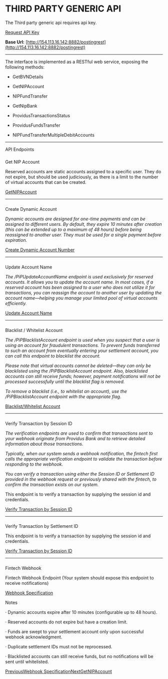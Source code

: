 # THIRD PARTY GENERIC API

The Third party generic api requires api key.

[Request API Key](/quick-start)

**Base Url:** [http://154.113.16.142:8882/postingrest](http://154.113.16.142:8882/postingrest)

* * *

The interface is implemented as a RESTful web service, exposing the following methods:

*   GetBVNDetails
    
*   GetNIPAccount
    
*   NIPFundTransfer
    
*   GetNipBank
    
*   ProvidusTransactionsStatus
    
*   ProvidusFundsTransfer
    
*   NIPFundTransferMultipleDebitAccounts
    

* * *

API Endpoints

### 

[](#get-nip-account)

Get NIP Account

Reserved accounts are static accounts assigned to a specific user. They do not expire, but should be used judiciously, as there is a limit to the number of virtual accounts that can be created.

[GetNIPAccount](/third-party-generic-api/getnipaccount)

* * *

### 

[](#create-dynamic-account)

Create Dynamic Account

_Dynamic accounts are designed for one-time payments and can be assigned to different users. By default, they expire 10 minutes after creation (this can be extended up to a maximum of 48 hours) before being reassigned to another user. They must be used for a single payment before expiration._

[Create Dynamic Account Number](/virtual-payment/create-dynamic-account-number)

* * *

### 

[](#update-account-name)

Update Account Name

_The /PiPUpdateAccountName endpoint is used exclusively for reserved accounts. It allows you to update the account name. In most cases, if a reserved account has been assigned to a user who does not utilize it for transactions, you can reassign the account to another user by updating the account name—helping you manage your limited pool of virtual accounts efficiently._

[Update Account Name](/digital-collection-service-dcs/update-account-name)

* * *

### 

[](#blacklist-whitelist-account)

Blacklist / Whitelist Account

_The /PiPBlacklistAccount endpoint is used when you suspect that a user is using an account for fraudulent transactions. To prevent funds transferred to such an account from eventually entering your settlement account, you can call this endpoint to blacklist the account._

_Please note that virtual accounts cannot be deleted—they can only be blacklisted using the /PiPBlacklistAccount endpoint. Also, blacklisted accounts can still receive funds; however, payment notifications will not be processed successfully until the blacklist flag is removed._

_To remove a blacklist (i.e., to whitelist an account), use the /PiPBlacklistAccount endpoint with the appropriate flag._

[Blacklist/Whitelist Account](/digital-collection-service-dcs/blacklist-whitelist-account)

* * *

### 

[](#verify-transaction-by-session-id)

Verify Transaction by Session ID

_The verification endpoints are used to confirm that transactions sent to your webhook originate from Providus Bank and to retrieve detailed information about those transactions._

_Typically, when our system sends a webhook notification, the fintech first calls the appropriate verification endpoint to validate the transaction before responding to the webhook._

_You can verify a transaction using either the Session ID or Settlement ID provided in the webhook request or previously shared with the fintech, to confirm the transaction exists on our system._

This endpoint is to verify a transaction by supplying the session id and credentials.

[Verify Transaction by Session ID](/digital-collection-service-dcs/verify-transaction-by-session-id)

* * *

### 

[](#verify-transaction-by-settlement-id)

Verify Transaction by Settlement ID

This endpoint is to verify a transaction by supplying the session id and credentials.

[Verify Transaction by Session ID](/digital-collection-service-dcs/verify-transaction-by-session-id)

* * *

### 

[](#fintech-webhook)

Fintech Webhook

Fintech Webhook Endpoint (Your system should expose this endpoint to receive notifications)

[Webhook Specification](/digital-collection-service-dcs/webhook-specification)

Notes

· Dynamic accounts expire after 10 minutes (configurable up to 48 hours).

· Reserved accounts do not expire but have a creation limit.

· Funds are swept to your settlement account only upon successful webhook acknowledgment.

· Duplicate settlement IDs must not be reprocessed.

· Blacklisted accounts can still receive funds, but no notifications will be sent until whitelisted.

[PreviousWebhook Specification](/digital-collection-service-dcs/webhook-specification)[NextGetNIPAccount](/third-party-generic-api/getnipaccount)